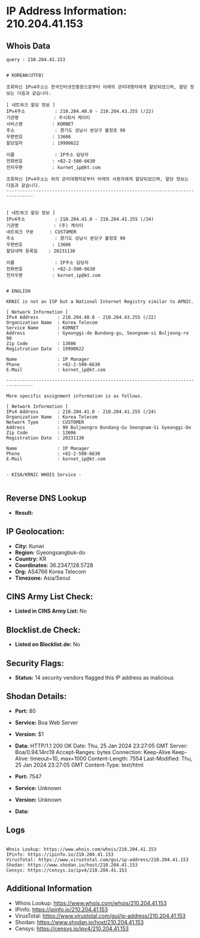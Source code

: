 # IP Address Information: 210.204.41.153

## Whois Data
```
query : 210.204.41.153


# KOREAN(UTF8)

조회하신 IPv4주소는 한국인터넷진흥원으로부터 아래의 관리대행자에게 할당되었으며, 할당 정보는 다음과 같습니다.

[ 네트워크 할당 정보 ]
IPv4주소           : 210.204.40.0 - 210.204.43.255 (/22)
기관명             : 주식회사 케이티
서비스명           : KORNET
주소               : 경기도 성남시 분당구 불정로 90
우편번호           : 13606
할당일자           : 19990622

이름               : IP주소 담당자
전화번호           : +82-2-500-6630
전자우편           : kornet_ip@kt.com

조회하신 IPv4주소는 위의 관리대행자로부터 아래의 사용자에게 할당되었으며, 할당 정보는 다음과 같습니다.
--------------------------------------------------------------------------------


[ 네트워크 할당 정보 ]
IPv4주소           : 210.204.41.0 - 210.204.41.255 (/24)
기관명             : (주) 케이티
네트워크 구분      : CUSTOMER
주소               : 경기도 성남시 분당구 불정로 90
우편번호           : 13606
할당내역 등록일    : 20231130

이름               : IP주소 담당자
전화번호           : +82-2-500-6630
전자우편           : kornet_ip@kt.com


# ENGLISH

KRNIC is not an ISP but a National Internet Registry similar to APNIC.

[ Network Information ]
IPv4 Address       : 210.204.40.0 - 210.204.43.255 (/22)
Organization Name  : Korea Telecom
Service Name       : KORNET
Address            : Gyeonggi-do Bundang-gu, Seongnam-si Buljeong-ro 90
Zip Code           : 13606
Registration Date  : 19990622

Name               : IP Manager
Phone              : +82-2-500-6630
E-Mail             : kornet_ip@kt.com

--------------------------------------------------------------------------------

More specific assignment information is as follows.

[ Network Information ]
IPv4 Address       : 210.204.41.0 - 210.204.41.255 (/24)
Organization Name  : Korea Telecom
Network Type       : CUSTOMER
Address            : 90 Buljeongro Bundang-Gu Seongnam-Si Gyeonggi-Do
Zip Code           : 13606
Registration Date  : 20231130

Name               : IP Manager
Phone              : +82-2-500-6630
E-Mail             : kornet_ip@kt.com


- KISA/KRNIC WHOIS Service -


```
## Reverse DNS Lookup
- **Result:** 

## IP Geolocation:
- **City:** Kunwi
- **Region:** Gyeongsangbuk-do
- **Country:** KR
- **Coordinates:** 36.2347,128.5728
- **Org:** AS4766 Korea Telecom
- **Timezone:** Asia/Seoul

## CINS Army List Check:
- **Listed in CINS Army List:** 
No

## Blocklist.de Check:
- **Listed on Blocklist.de:** 
No

## Security Flags:
- **Status:** 14 security vendors flagged this IP address as malicious

## Shodan Details:
- **Port:** 80
- **Service:** Boa Web Server
- **Version:** $1
- **Data:** HTTP/1.1 200 OK
Date: Thu, 25 Jan 2024 23:27:05 GMT
Server: Boa/0.94.14rc19
Accept-Ranges: bytes
Connection: Keep-Alive
Keep-Alive: timeout=10, max=1000
Content-Length: 7554
Last-Modified: Thu, 25 Jan 2024 23:27:05 GMT
Content-Type: text/html



- **Port:** 7547
- **Service:** Unknown
- **Version:** Unknown
- **Data:** 

## Logs
```

Whois Lookup: https://www.whois.com/whois/210.204.41.153
IPinfo: https://ipinfo.io/210.204.41.153
VirusTotal: https://www.virustotal.com/gui/ip-address/210.204.41.153
Shodan: https://www.shodan.io/host/210.204.41.153
Censys: https://censys.io/ipv4/210.204.41.153

```
## Additional Information
- Whois Lookup: https://www.whois.com/whois/210.204.41.153
- IPinfo: https://ipinfo.io/210.204.41.153
- VirusTotal: https://www.virustotal.com/gui/ip-address/210.204.41.153
- Shodan: https://www.shodan.io/host/210.204.41.153
- Censys: https://censys.io/ipv4/210.204.41.153

